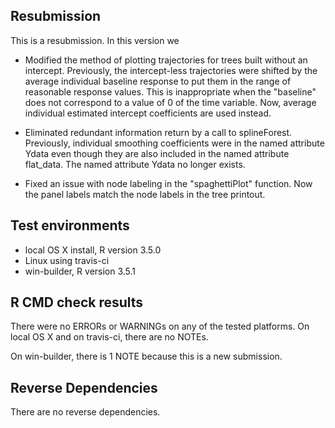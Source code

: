 ## Resubmission
This is a resubmission. In this version we

* Modified the method of plotting trajectories for trees built without an intercept. Previously, the intercept-less trajectories were shifted by the average individual baseline response to put them in the range of reasonable response values. This is inappropriate when the "baseline" does not correspond to a value of 0 of the time variable. Now, average individual estimated intercept coefficients are used instead.

* Eliminated redundant information return by a call to splineForest. Previously, individual smoothing coefficients were in the named attribute Ydata even though they are also included in the named attribute flat_data. The named attribute Ydata no longer exists. 

* Fixed an issue with node labeling in the "spaghettiPlot" function. Now the panel labels match the node labels in the tree printout. 

## Test environments
* local OS X install, R version 3.5.0
* Linux using travis-ci
* win-builder, R version 3.5.1


## R CMD check results
There were no ERRORs or WARNINGs on any of the tested platforms.
On local OS X and on travis-ci, there are no NOTEs. 

On win-builder, there is 1 NOTE because this is a new submission.

## Reverse Dependencies
There are no reverse dependencies. 
